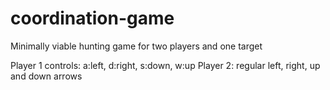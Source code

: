 # coordination-game
Minimally viable hunting game for two players and one target

Player 1 controls: a:left, d:right, s:down, w:up
Player 2: regular left, right, up and down arrows
